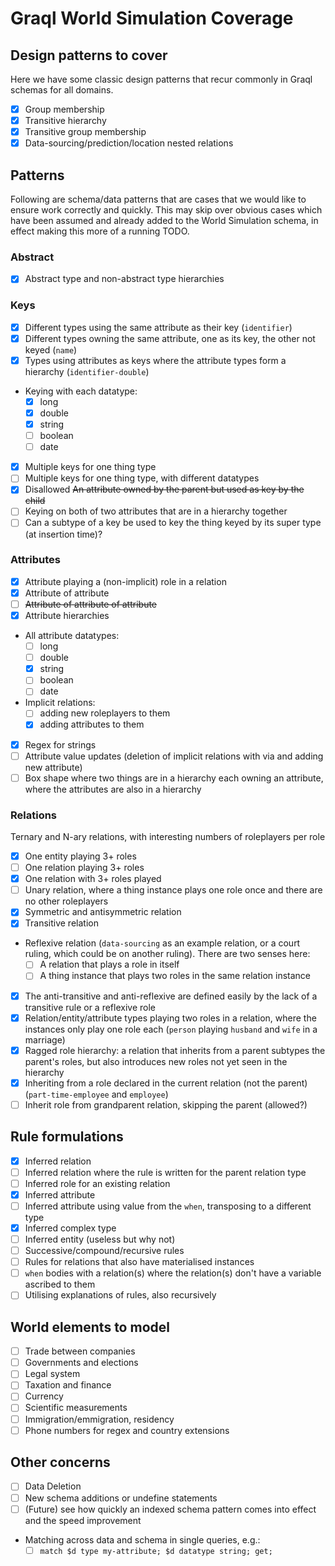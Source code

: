 # Graql World Simulation Coverage

## Design patterns to cover

Here we have some classic design patterns that recur commonly in Graql schemas for all domains.

- [x] Group membership
- [x] Transitive hierarchy
- [x] Transitive group membership
- [x] Data-sourcing/prediction/location nested relations

## Patterns

Following are schema/data patterns that are cases that we would like to ensure work correctly and quickly. This may skip over obvious cases which have been assumed and already added to the World Simulation schema, in effect making this more of a running TODO.

### Abstract

- [x] Abstract type and non-abstract type hierarchies
### Keys 
- [x] Different types using the same attribute as their key (`identifier`)
- [x] Different types owning the same attribute, one as its key, the other not keyed (`name`)
- [x] Types using attributes as keys where the attribute types form a hierarchy (`identifier-double`)
- Keying with each datatype:
	- [x] long
	- [x] double
	- [x] string
	- [ ] boolean
	- [ ] date
- [x] Multiple keys for one thing type
- [ ] Multiple keys for one thing type, with different datatypes
- [x] Disallowed ~~An attribute owned by the parent but used as key by the child~~
- [ ] Keying on both of two attributes that are in a hierarchy together
- [ ] Can a subtype of a key be used to key the thing keyed by its super type (at insertion time)?

### Attributes

- [x] Attribute playing a (non-implicit) role in a relation
- [x] Attribute of attribute
- [ ] ~~Attribute of attribute of attribute~~
- [x] Attribute hierarchies
- All attribute datatypes:
	- [ ] long
	- [ ] double
	- [x] string
	- [ ] boolean
	- [ ] date
- Implicit relations:
  - [ ] adding new roleplayers to them
  - [x] adding attributes to them
- [x] Regex for strings
- [ ] Attribute value updates (deletion of implicit relations with via and adding new attribute)
- [ ] Box shape where two things are in a hierarchy each owning an attribute, where the attributes are also in a hierarchy

### Relations

Ternary and N-ary relations, with interesting numbers of roleplayers per role

- [x] One entity playing 3+ roles
- [ ] One relation playing 3+ roles
- [x] One relation with 3+ roles played
- [ ] Unary relation, where a thing instance plays one role once and there are no other roleplayers
- [x] Symmetric and antisymmetric relation
- [x] Transitive relation
- Reflexive relation (`data-sourcing` as an example relation, or a court ruling, which could be on another ruling). There are two senses here:
	- [ ] A relation that plays a role in itself
	- [ ] A thing instance that plays two roles in the same relation instance
- [x] The anti-transitive and anti-reflexive are defined easily by the lack of a transitive rule or a reflexive role
- [x] Relation/entity/attribute types playing two roles in a relation, where the instances only play one role each (`person` playing `husband` and `wife` in a marriage)
- [x] Ragged role hierarchy: a relation that inherits from a parent subtypes the parent's roles, but also introduces new roles not yet seen in the hierarchy
- [x] Inheriting from a role declared in the current relation (not the parent) (`part-time-employee` and `employee`)
- [ ] Inherit role from grandparent relation, skipping the parent (allowed?)

## Rule formulations
- [x] Inferred relation
- [ ] Inferred relation where the rule is written for the parent relation type
- [ ] Inferred role for an existing relation
- [x] Inferred attribute
- [ ] Inferred attribute using value from the `when`, transposing to a different type
- [x] Inferred complex type
- [ ] Inferred entity (useless but why not)
- [ ] Successive/compound/recursive rules
- [ ] Rules for relations that also have materialised instances
- [ ] `when` bodies with a relation(s) where the relation(s) don't have a variable ascribed to them
- [ ] Utilising explanations of rules, also recursively

## World elements to model

- [ ] Trade between companies
- [ ] Governments and elections
- [ ] Legal system
- [ ] Taxation and finance
- [ ] Currency
- [ ] Scientific measurements
- [ ] Immigration/emmigration, residency
- [ ] Phone numbers for regex and country extensions

## Other concerns

- [ ] Data Deletion
- [ ] New schema additions or undefine statements
- [ ] (Future) see how quickly an indexed schema pattern comes into effect and the speed improvement
- Matching across data and schema in single queries, e.g.:
  - [ ] `match $d type my-attribute; $d datatype string; get;`